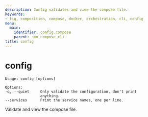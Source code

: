 ```yaml
---
description: Config validates and view the compose file.
keywords:
- fig, composition, compose, docker, orchestration, cli, config
menu:
  main:
    identifier: config.compose
    parent: smn_compose_cli
title: config
---
```


# config

```:
Usage: config [options]

Options:
-q, --quiet     Only validate the configuration, don't print
                anything.
--services      Print the service names, one per line.
```

Validate and view the compose file.

